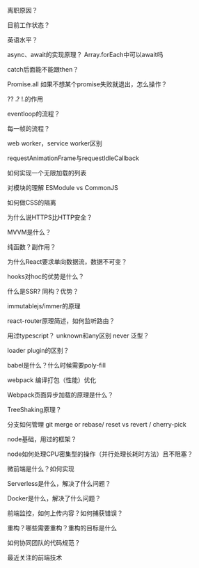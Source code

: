 离职原因？

目前工作状态？

英语水平？

async、await的实现原理？ Array.forEach中可以await吗

catch后面能不能跟then？

Promise.all 如果不想某个promise失败就退出，怎么操作？

?? .? !.的作用

eventloop的流程？

每一帧的流程？

web worker，service worker区别

requestAnimationFrame与requestIdleCallback

如何实现一个无限加载的列表

对模块的理解 ESModule vs CommonJS

如何做CSS的隔离

为什么说HTTPS比HTTP安全？

MVVM是什么？

纯函数？副作用？

为什么React要求单向数据流，数据不可变？

hooks对hoc的优势是什么？

什么是SSR? 同构？优势？

immutablejs/immer的原理

react-router原理简述，如何监听路由？

用过typescript？ unknown和any区别 never 泛型？

loader plugin的区别？

babel是什么？什么时候需要poly-fill

webpack 编译打包（性能）优化

Webpack页面异步加载的原理是什么？

TreeShaking原理？

分支如何管理 git merge or rebase/ reset vs revert / cherry-pick

node基础，用过的框架？

node如何处理CPU密集型的操作（并行处理长耗时方法）且不阻塞？

微前端是什么？如何实现

Serverless是什么，解决了什么问题？

Docker是什么，解决了什么问题？

前端监控，如何上传内容？如何捕获错误？

重构？哪些需要重构？重构的目标是什么

如何协同团队的代码规范？

最近关注的前端技术